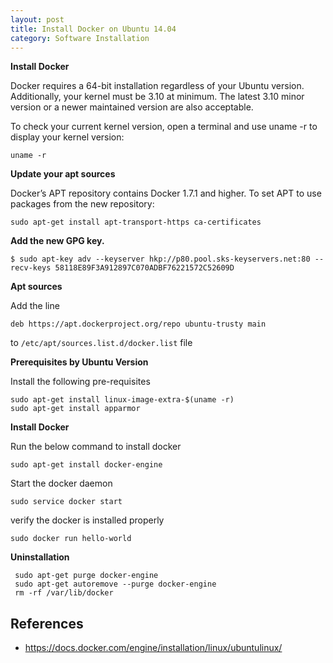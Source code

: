 ```yaml
---
layout: post
title: Install Docker on Ubuntu 14.04
category: Software Installation
---
```



**Install Docker**

Docker requires a 64-bit installation regardless of your Ubuntu version. Additionally, your kernel must be 3.10 at minimum. The latest 3.10 minor version or a newer maintained version are also acceptable.

To check your current kernel version, open a terminal and use uname -r to display your kernel version:

```
uname -r
```

**Update your apt sources**

Docker’s APT repository contains Docker 1.7.1 and higher. To set APT to use packages from the new repository:

```
sudo apt-get install apt-transport-https ca-certificates
```

**Add the new GPG key.**

```
$ sudo apt-key adv --keyserver hkp://p80.pool.sks-keyservers.net:80 --recv-keys 58118E89F3A912897C070ADBF76221572C52609D
```

**Apt sources**

Add the line 

```
deb https://apt.dockerproject.org/repo ubuntu-trusty main
```

to  `/etc/apt/sources.list.d/docker.list` file

**Prerequisites by Ubuntu Version**

Install the following pre-requisites

```
sudo apt-get install linux-image-extra-$(uname -r)
sudo apt-get install apparmor
```

**Install Docker**

Run the below command to install docker

```
sudo apt-get install docker-engine
```

Start the docker daemon

```
sudo service docker start
```


verify the docker is installed properly

```
sudo docker run hello-world
```


**Uninstallation**

```
 sudo apt-get purge docker-engine
 sudo apt-get autoremove --purge docker-engine
 rm -rf /var/lib/docker
```

## **References**

- https://docs.docker.com/engine/installation/linux/ubuntulinux/


